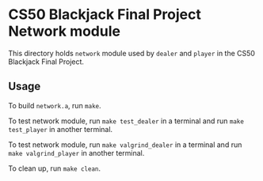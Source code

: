 # CS50 Blackjack Final Project Network module

This directory holds `network` module used by `dealer` and `player` in the CS50 Blackjack Final Project.

## Usage

To build `network.a`, run `make`.

To test network module, run `make test_dealer` in a terminal and run `make test_player` in another terminal. 

To test network module, run `make valgrind_dealer` in a terminal and run `make valgrind_player` in another terminal. 

To clean up, run `make clean`.
